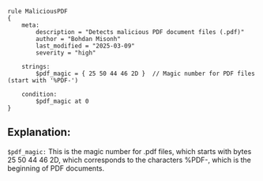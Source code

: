 ```
rule MaliciousPDF
{
    meta:
        description = "Detects malicious PDF document files (.pdf)"
        author = "Bohdan Misonh"
        last_modified = "2025-03-09"
        severity = "high"

    strings:
        $pdf_magic = { 25 50 44 46 2D }  // Magic number for PDF files (start with '%PDF-')

    condition:
        $pdf_magic at 0
}
```

## Explanation:

``$pdf_magic:`` This is the magic number for .pdf files, which starts with bytes 25 50 44 46 2D, which corresponds to the characters %PDF-, which is the beginning of PDF documents.
